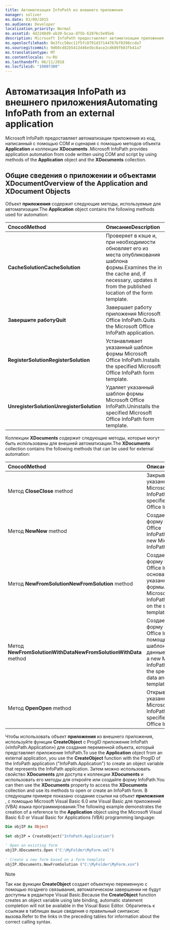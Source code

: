 ```yaml
---
title: Автоматизация InfoPath из внешнего приложения
manager: soliver
ms.date: 03/09/2015
ms.audience: Developer
localization_priority: Normal
ms.assetid: 4d2248d9-ab20-bcaa-d75b-62876c5e95eb
description: Microsoft InfoPath предоставляет автоматизации приложения из код, написанный с помощью COM и сценария с помощью методов объекта Application и коллекции XDocuments.
ms.openlocfilehash: 0e3fcc50ec11f5fc8791d37144767bf0398ccda7
ms.sourcegitcommit: 9d60cd82b5413446e5bc8ace2cd689f683fb41a7
ms.translationtype: MT
ms.contentlocale: ru-RU
ms.lasthandoff: 06/11/2018
ms.locfileid: "19807380"
---
```

# <a name="automating-infopath-from-an-external-application"></a><span data-ttu-id="e3c0f-103">Автоматизация InfoPath из внешнего приложения</span><span class="sxs-lookup"><span data-stu-id="e3c0f-103">Automating InfoPath from an external application</span></span>

<span data-ttu-id="e3c0f-104">Microsoft InfoPath предоставляет автоматизации приложения из код, написанный с помощью COM и сценария с помощью методов объекта **Application** и коллекции **XDocuments** .</span><span class="sxs-lookup"><span data-stu-id="e3c0f-104">Microsoft InfoPath provides application automation from code written using COM and script by using methods of the **Application** object and the **XDocuments** collection.</span></span> 
  
## <a name="overview-of-the-application-and-xdocument-objects"></a><span data-ttu-id="e3c0f-105">Общие сведения о приложении и объектами XDocument</span><span class="sxs-lookup"><span data-stu-id="e3c0f-105">Overview of the Application and XDocument Objects</span></span>

<span data-ttu-id="e3c0f-106">Объект **приложения** содержит следующие методы, используемые для автоматизации:</span><span class="sxs-lookup"><span data-stu-id="e3c0f-106">The **Application** object contains the following methods used for automation:</span></span> 
  
|<span data-ttu-id="e3c0f-107">**Способ**</span><span class="sxs-lookup"><span data-stu-id="e3c0f-107">**Method**</span></span>|<span data-ttu-id="e3c0f-108">**Описание**</span><span class="sxs-lookup"><span data-stu-id="e3c0f-108">**Description**</span></span>|
|:-----|:-----|
|<span data-ttu-id="e3c0f-109">**CacheSolution**</span><span class="sxs-lookup"><span data-stu-id="e3c0f-109">**CacheSolution**</span></span> <br/> |<span data-ttu-id="e3c0f-110">Проверяет в кэше и, при необходимости обновляет его из места опубликования шаблона формы.</span><span class="sxs-lookup"><span data-stu-id="e3c0f-110">Examines the in the cache and, if necessary, updates it from the published location of the form template.</span></span>  <br/> |
|<span data-ttu-id="e3c0f-111">**Завершите работу**</span><span class="sxs-lookup"><span data-stu-id="e3c0f-111">**Quit**</span></span> <br/> |<span data-ttu-id="e3c0f-112">Завершает работу приложения Microsoft Office InfoPath.</span><span class="sxs-lookup"><span data-stu-id="e3c0f-112">Quits the Microsoft Office InfoPath application.</span></span>  <br/> |
|<span data-ttu-id="e3c0f-113">**RegisterSolution**</span><span class="sxs-lookup"><span data-stu-id="e3c0f-113">**RegisterSolution**</span></span> <br/> |<span data-ttu-id="e3c0f-114">Устанавливает указанный шаблон формы Microsoft Office InfoPath.</span><span class="sxs-lookup"><span data-stu-id="e3c0f-114">Installs the specified Microsoft Office InfoPath form template.</span></span>  <br/> |
|<span data-ttu-id="e3c0f-115">**UnregisterSolution**</span><span class="sxs-lookup"><span data-stu-id="e3c0f-115">**UnregisterSolution**</span></span> <br/> |<span data-ttu-id="e3c0f-116">Удаляет указанный шаблон формы Microsoft Office InfoPath.</span><span class="sxs-lookup"><span data-stu-id="e3c0f-116">Uninstalls the specified Microsoft Office InfoPath form template.</span></span>  <br/> |
   
<span data-ttu-id="e3c0f-117">Коллекции **XDocuments** содержит следующие методы, которые могут быть использованы для внешней автоматизации.</span><span class="sxs-lookup"><span data-stu-id="e3c0f-117">The **XDocuments** collection contains the following methods that can be used for external automation:</span></span> 
  
|<span data-ttu-id="e3c0f-118">**Способ**</span><span class="sxs-lookup"><span data-stu-id="e3c0f-118">**Method**</span></span>|<span data-ttu-id="e3c0f-119">**Описание**</span><span class="sxs-lookup"><span data-stu-id="e3c0f-119">**Description**</span></span>|
|:-----|:-----|
|<span data-ttu-id="e3c0f-120">Метод **Close**</span><span class="sxs-lookup"><span data-stu-id="e3c0f-120">**Close** method</span></span>  <br/> |<span data-ttu-id="e3c0f-121">Закрывает указанную форму Microsoft Office InfoPath.</span><span class="sxs-lookup"><span data-stu-id="e3c0f-121">Closes the specified Microsoft Office InfoPath form.</span></span>  <br/> |
|<span data-ttu-id="e3c0f-122">Метод **New**</span><span class="sxs-lookup"><span data-stu-id="e3c0f-122">**New** method</span></span>  <br/> |<span data-ttu-id="e3c0f-123">Создает новую форму Microsoft Office InfoPath.</span><span class="sxs-lookup"><span data-stu-id="e3c0f-123">Creates a new Microsoft Office InfoPath form.</span></span>  <br/> |
|<span data-ttu-id="e3c0f-124">Метод **NewFromSolution**</span><span class="sxs-lookup"><span data-stu-id="e3c0f-124">**NewFromSolution** method</span></span>  <br/> |<span data-ttu-id="e3c0f-125">Создает новую форму Microsoft Office InfoPath на основании указанного шаблона формы.</span><span class="sxs-lookup"><span data-stu-id="e3c0f-125">Creates a new Microsoft Office InfoPath form based on the specified form template.</span></span>  <br/> |
|<span data-ttu-id="e3c0f-126">Метод **NewFromSolutionWithData**</span><span class="sxs-lookup"><span data-stu-id="e3c0f-126">**NewFromSolutionWithData** method</span></span>  <br/> |<span data-ttu-id="e3c0f-127">Создает новую форму Microsoft Office InfoPath с помощью указанного шаблона формы и данные XML.</span><span class="sxs-lookup"><span data-stu-id="e3c0f-127">Creates a new Microsoft Office InfoPath form using the specified XML data and form template.</span></span>  <br/> |
|<span data-ttu-id="e3c0f-128">Метод **Open**</span><span class="sxs-lookup"><span data-stu-id="e3c0f-128">**Open** method</span></span>  <br/> |<span data-ttu-id="e3c0f-129">Открывает указанную форму Microsoft Office InfoPath.</span><span class="sxs-lookup"><span data-stu-id="e3c0f-129">Opens the specified Microsoft Office InfoPath form.</span></span>  <br/> |
   
<span data-ttu-id="e3c0f-130">Чтобы использовать объект **приложения** из внешнего приложения, используйте функции **CreateObject** с ProgID приложение InfoPath («InfoPath.Application») для создания переменной объекта, который представляет приложение InfoPath.</span><span class="sxs-lookup"><span data-stu-id="e3c0f-130">To use the **Application** object from an external application, you use the **CreateObject** function with the ProgID of the InfoPath application ("InfoPath.Application") to create an object variable that represents the InfoPath application.</span></span> <span data-ttu-id="e3c0f-131">Затем можно использовать свойство **XDocuments** для доступа к коллекции **XDocuments** и использовать его методы для откройте или создайте форму InfoPath.</span><span class="sxs-lookup"><span data-stu-id="e3c0f-131">You can then use the **XDocuments** property to access the **XDocuments** collection and use its methods to open or create an InfoPath form.</span></span> <span data-ttu-id="e3c0f-132">В следующем примере показано создание ссылки на объект **приложения** , с помощью Microsoft Visual Basic 6.0 или Visual Basic для приложений (VBA) языка программирования:</span><span class="sxs-lookup"><span data-stu-id="e3c0f-132">The following example demonstrates the creation of a reference to the **Application** object using the Microsoft Visual Basic 6.0 or Visual Basic for Applications (VBA) programming language:</span></span> 
  
```vb
Dim objIP As Object 
 
Set objIP = CreateObject("InfoPath.Application") 
 
' Open an existing form 
objIP.XDocuments.Open ("C:\MyFolder\MyForm.xml") 
 
' Create a new form based on a form template 
objIP.XDocuments.NewFromSolution ("C:\MyFolder\MyForm.xsn") 

```

> [!NOTE]
> <span data-ttu-id="e3c0f-133">Так как функции **CreateObject** создает объектную переменную с помощью позднего связывания, автоматическом завершении не будут доступны в редакторе Visual Basic.</span><span class="sxs-lookup"><span data-stu-id="e3c0f-133">Because the **CreateObject** function creates an object variable using late binding, automatic statement completion will not be available in the Visual Basic Editor.</span></span> <span data-ttu-id="e3c0f-134">Обратитесь к ссылкам в таблицах выше сведения о правильный синтаксис вызова.</span><span class="sxs-lookup"><span data-stu-id="e3c0f-134">Refer to the links in the preceding tables for information about the correct calling syntax.</span></span> 
  

